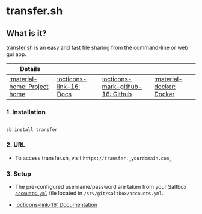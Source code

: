 # transfer.sh

## What is it?

[transfer.sh](https://transfer.sh/) is an easy and fast file sharing from the command-line or web gui app.

| Details     |             |             |             |
|-------------|-------------|-------------|-------------|
| [:material-home: Project home ](https://transfer.sh/) | [:octicons-link-16: Docs](https://github.com/dutchcoders/transfer.sh) | [:octicons-mark-github-16: Github](https://www.github.com/dutchcoders/transfer.sh) | [:material-docker: Docker ](https://hub.docker.com/r/dutchcoders/transfer.sh)|

### 1. Installation

``` shell

sb install transfer

```

### 2. URL

- To access transfer.sh, visit `https://transfer._yourdomain.com_`

### 3. Setup

- The pre-configured username/password are taken from your Saltbox [`accounts.yml`](/saltbox/install#configuration) file located in `/srv/git/saltbox/accounts.yml`.

- [:octicons-link-16: Documentation](https://github.com/dutchcoders/transfer.sh)
